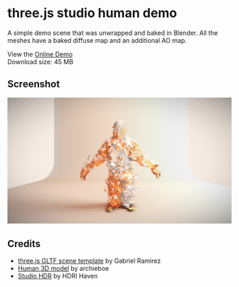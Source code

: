 # three.js studio human demo

A simple demo scene that was unwrapped and baked in Blender.
All the meshes have a baked diffuse map and an additional AO map.

View the [Online Demo]()
<br>
Download size: 45 MB

## Screenshot
<img src="img/image.png" />

## Credits
* [three.js GLTF scene template](https://github.com/GabrielRamirez/threejs-gltf-template) by Gabriel Ramirez
* [Human 3D model](https://sketchfab.com/archieboe) by archieboe
* [Studio HDR](https://hdrihaven.com/) by HDRI Haven
